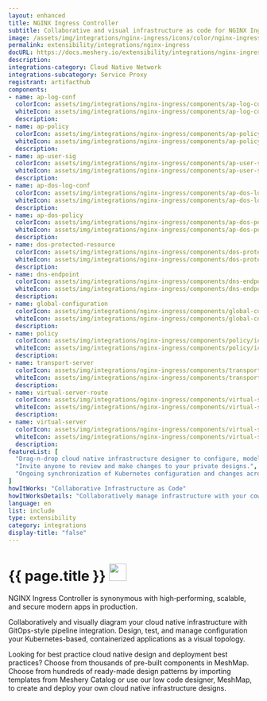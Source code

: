 ```yaml
---
layout: enhanced
title: NGINX Ingress Controller
subtitle: Collaborative and visual infrastructure as code for NGINX Ingress Controller
image: /assets/img/integrations/nginx-ingress/icons/color/nginx-ingress-color.svg
permalink: extensibility/integrations/nginx-ingress
docURL: https://docs.meshery.io/extensibility/integrations/nginx-ingress
description: 
integrations-category: Cloud Native Network
integrations-subcategory: Service Proxy
registrant: artifacthub
components: 
- name: ap-log-conf
  colorIcon: assets/img/integrations/nginx-ingress/components/ap-log-conf/icons/color/ap-log-conf-color.svg
  whiteIcon: assets/img/integrations/nginx-ingress/components/ap-log-conf/icons/white/ap-log-conf-white.svg
  description: 
- name: ap-policy
  colorIcon: assets/img/integrations/nginx-ingress/components/ap-policy/icons/color/ap-policy-color.svg
  whiteIcon: assets/img/integrations/nginx-ingress/components/ap-policy/icons/white/ap-policy-white.svg
  description: 
- name: ap-user-sig
  colorIcon: assets/img/integrations/nginx-ingress/components/ap-user-sig/icons/color/ap-user-sig-color.svg
  whiteIcon: assets/img/integrations/nginx-ingress/components/ap-user-sig/icons/white/ap-user-sig-white.svg
  description: 
- name: ap-dos-log-conf
  colorIcon: assets/img/integrations/nginx-ingress/components/ap-dos-log-conf/icons/color/ap-dos-log-conf-color.svg
  whiteIcon: assets/img/integrations/nginx-ingress/components/ap-dos-log-conf/icons/white/ap-dos-log-conf-white.svg
  description: 
- name: ap-dos-policy
  colorIcon: assets/img/integrations/nginx-ingress/components/ap-dos-policy/icons/color/ap-dos-policy-color.svg
  whiteIcon: assets/img/integrations/nginx-ingress/components/ap-dos-policy/icons/white/ap-dos-policy-white.svg
  description: 
- name: dos-protected-resource
  colorIcon: assets/img/integrations/nginx-ingress/components/dos-protected-resource/icons/color/dos-protected-resource-color.svg
  whiteIcon: assets/img/integrations/nginx-ingress/components/dos-protected-resource/icons/white/dos-protected-resource-white.svg
  description: 
- name: dns-endpoint
  colorIcon: assets/img/integrations/nginx-ingress/components/dns-endpoint/icons/color/dns-endpoint-color.svg
  whiteIcon: assets/img/integrations/nginx-ingress/components/dns-endpoint/icons/white/dns-endpoint-white.svg
  description: 
- name: global-configuration
  colorIcon: assets/img/integrations/nginx-ingress/components/global-configuration/icons/color/global-configuration-color.svg
  whiteIcon: assets/img/integrations/nginx-ingress/components/global-configuration/icons/white/global-configuration-white.svg
  description: 
- name: policy
  colorIcon: assets/img/integrations/nginx-ingress/components/policy/icons/color/policy-color.svg
  whiteIcon: assets/img/integrations/nginx-ingress/components/policy/icons/white/policy-white.svg
  description: 
- name: transport-server
  colorIcon: assets/img/integrations/nginx-ingress/components/transport-server/icons/color/transport-server-color.svg
  whiteIcon: assets/img/integrations/nginx-ingress/components/transport-server/icons/white/transport-server-white.svg
  description: 
- name: virtual-server-route
  colorIcon: assets/img/integrations/nginx-ingress/components/virtual-server-route/icons/color/virtual-server-route-color.svg
  whiteIcon: assets/img/integrations/nginx-ingress/components/virtual-server-route/icons/white/virtual-server-route-white.svg
  description: 
- name: virtual-server
  colorIcon: assets/img/integrations/nginx-ingress/components/virtual-server/icons/color/virtual-server-color.svg
  whiteIcon: assets/img/integrations/nginx-ingress/components/virtual-server/icons/white/virtual-server-white.svg
  description: 
featureList: [
  "Drag-n-drop cloud native infrastructure designer to configure, model, and deploy your workloads.",
  "Invite anyone to review and make changes to your private designs.",
  "Ongoing synchronization of Kubernetes configuration and changes across any number of clusters."
]
howItWorks: "Collaborative Infrastructure as Code"
howItWorksDetails: "Collaboratively manage infrastructure with your coworkers synchronously sharing the same designs."
language: en
list: include
type: extensibility
category: integrations
display-title: "false"
---
```

<h1>{{ page.title }} <img src="{{ page.image }}" style="width: 35px; height: 35px;" /></h1>

<p>
NGINX Ingress Controller is synonymous with high‑performing, scalable, and secure modern apps in production.
</p>
<p>
    Collaboratively and visually diagram your cloud native infrastructure with GitOps-style pipeline integration. Design, test, and manage configuration your Kubernetes-based, containerized applications as a visual topology.
</p>
<p>
    Looking for best practice cloud native design and deployment best practices? Choose from thousands of pre-built components in MeshMap. Choose from hundreds of ready-made design patterns by importing templates from Meshery Catalog or use our low code designer, MeshMap, to create and deploy your own cloud native infrastructure designs.
</p>
